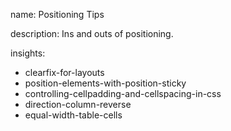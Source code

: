 name: Positioning Tips

description: Ins and outs of positioning. 

insights:
  - clearfix-for-layouts
  - position-elements-with-position-sticky
  - controlling-cellpadding-and-cellspacing-in-css
  - direction-column-reverse
  - equal-width-table-cells
 
